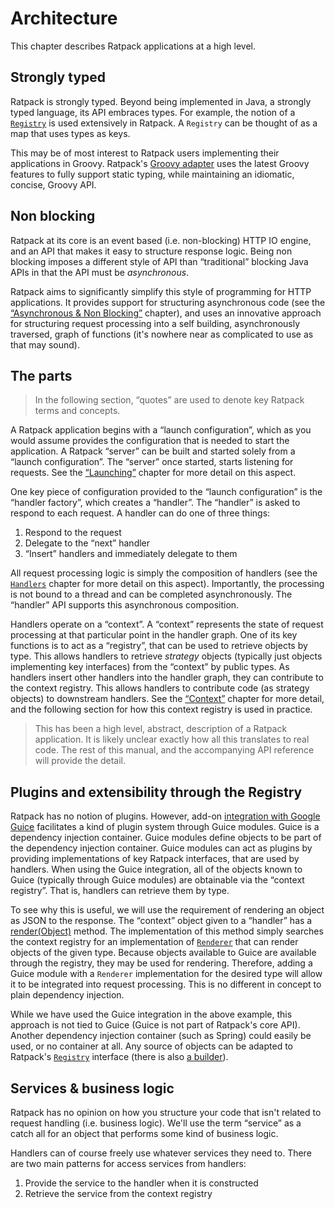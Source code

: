 # Architecture

This chapter describes Ratpack applications at a high level.

## Strongly typed

Ratpack is strongly typed.
Beyond being implemented in Java, a strongly typed language, its API embraces types.
For example, the notion of a [`Registry`](api/ratpack/exec/registry/Registry.html) is used extensively in Ratpack.
A `Registry` can be thought of as a map that uses types as keys.

This may be of most interest to Ratpack users implementing their applications in Groovy.
Ratpack's [Groovy adapter](groovy.html) uses the latest Groovy features to fully support static typing, while maintaining an idiomatic, concise, Groovy API.

## Non blocking

Ratpack at its core is an event based (i.e. non-blocking) HTTP IO engine, and an API that makes it easy to structure response logic.
Being non blocking imposes a different style of API than “traditional” blocking Java APIs in that the API must be _asynchronous_.

Ratpack aims to significantly simplify this style of programming for HTTP applications.
It provides support for structuring asynchronous code (see the [“Asynchronous & Non Blocking”](async.html) chapter), 
and uses an innovative approach for structuring request processing into a self building, asynchronously traversed, graph of functions (it's nowhere near as complicated to use as that may sound).
  
## The parts   

> In the following section, “quotes” are used to denote key Ratpack terms and concepts.

A Ratpack application begins with a “launch configuration”, which as you would assume provides the configuration that is needed to start the application.
A Ratpack “server” can be built and started solely from a “launch configuration”.
The “server” once started, starts listening for requests. 
See the [“Launching”](launching.html) chapter for more detail on this aspect.

One key piece of configuration provided to the “launch configuration” is the “handler factory”, which creates a “handler”.
The “handler” is asked to respond to each request.
A handler can do one of three things:

1. Respond to the request
2. Delegate to the “next” handler
3. “Insert” handlers and immediately delegate to them

All request processing logic is simply the composition of handlers (see the [`Handlers`](handlers.html) chapter for more detail on this aspect). 
Importantly, the processing is not bound to a thread and can be completed asynchronously.
The “handler” API supports this asynchronous composition.

Handlers operate on a “context”.
A “context” represents the state of request processing at that particular point in the handler graph.
One of its key functions is to act as a “registry”, that can be used to retrieve objects by type.
This allows handlers to retrieve _strategy_ objects (typically just objects implementing key interfaces) from the “context” by public types.
As handlers insert other handlers into the handler graph, they can contribute to the context registry.
This allows handlers to contribute code (as strategy objects) to downstream handlers.
See the [“Context”](context.html) chapter for more detail, and the following section for how this context registry is used in practice.

> This has been a high level, abstract, description of a Ratpack application.
> It is likely unclear exactly how all this translates to real code.
> The rest of this manual, and the accompanying API reference will provide the detail.

## Plugins and extensibility through the Registry

Ratpack has no notion of plugins.
However, add-on [integration with Google Guice](guice.html) facilitates a kind of plugin system through Guice modules.
Guice is a dependency injection container.
Guice modules define objects to be part of the dependency injection container.
Guice modules can act as plugins by providing implementations of key Ratpack interfaces, that are used by handlers.
When using the Guice integration, all of the objects known to Guice (typically through Guice modules) are obtainable via the “context registry”.
That is, handlers can retrieve them by type.

To see why this is useful, we will use the requirement of rendering an object as JSON to the response.
The “context” object given to a “handler” has a [render(Object)](api/ratpack/core/handling/Context.html#render-java.lang.Object-) method.
The implementation of this method simply searches the context registry for an implementation of [`Renderer`](api/ratpack/render/Renderer.html)
that can render objects of the given type. 
Because objects available to Guice are available through the registry, they may be used for rendering.
Therefore, adding a Guice module with a `Renderer` implementation for the desired type will allow it to be integrated into request processing.
This is no different in concept to plain dependency injection.

While we have used the Guice integration in the above example, this approach is not tied to Guice (Guice is not part of Ratpack's core API).
Another dependency injection container (such as Spring) could easily be used, or no container at all.
Any source of objects can be adapted to Ratpack's [`Registry`](api/ratpack/exec/registry/Registry.html) interface (there is also [a builder](api/ratpack/exec/registry/RegistryBuilder.html)).

## Services & business logic

Ratpack has no opinion on how you structure your code that isn't related to request handling (i.e. business logic).
We'll use the term “service” as a catch all for an object that performs some kind of business logic.

Handlers can of course freely use whatever services they need to.
There are two main patterns for access services from handlers:

1. Provide the service to the handler when it is constructed
2. Retrieve the service from the context registry

